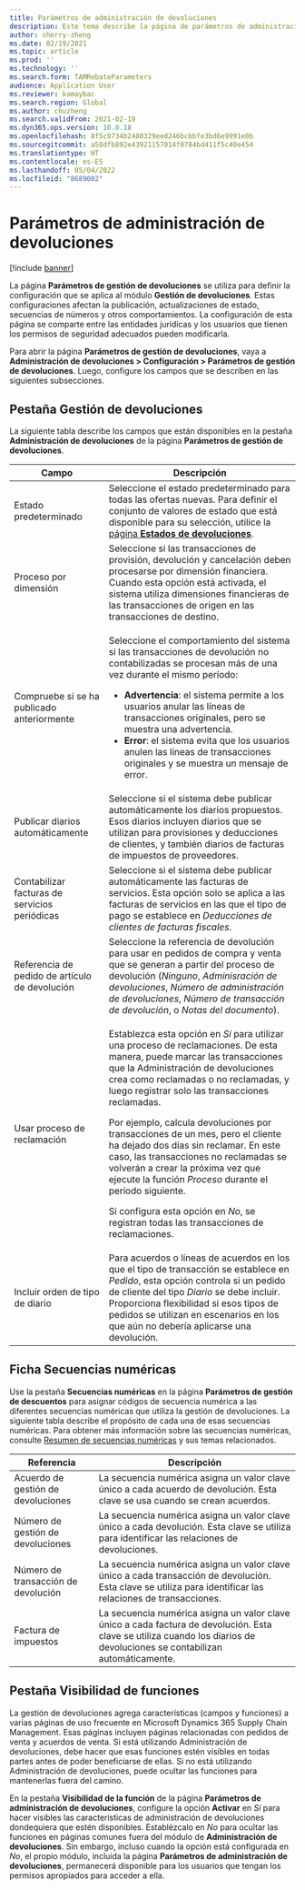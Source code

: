 ```yaml
---
title: Parámetros de administración de devoluciones
description: Este tema describe la página de parámetros de administración de devoluciones. Esta página contiene configuraciones que afectan la publicación, actualizaciones de estado, secuencias de números y otros comportamientos.
author: sherry-zheng
ms.date: 02/19/2021
ms.topic: article
ms.prod: ''
ms.technology: ''
ms.search.form: TAMRebateParameters
audience: Application User
ms.reviewer: kamaybac
ms.search.region: Global
ms.author: chuzheng
ms.search.validFrom: 2021-02-19
ms.dyn365.ops.version: 10.0.18
ms.openlocfilehash: 8f5c9734b2480329eed246bcbbfe3bd6e9991e0b
ms.sourcegitcommit: a58dfb892e43921157014f0784bd411f5c40e454
ms.translationtype: HT
ms.contentlocale: es-ES
ms.lasthandoff: 05/04/2022
ms.locfileid: "8689002"
---
```

# <a name="rebate-management-parameters"></a>Parámetros de administración de devoluciones

[!include [banner](../includes/banner.md)]

La página **Parámetros de gestión de devoluciones** se utiliza para definir la configuración que se aplica al módulo **Gestión de devoluciones**. Estas configuraciones afectan la publicación, actualizaciones de estado, secuencias de números y otros comportamientos. La configuración de esta página se comparte entre las entidades jurídicas y los usuarios que tienen los permisos de seguridad adecuados pueden modificarla.

Para abrir la página **Parámetros de gestión de devoluciones**, vaya a **Administración de devoluciones \> Configuración \> Parámetros de gestión de devoluciones**. Luego, configure los campos que se describen en las siguientes subsecciones.

## <a name="rebate-management-tab"></a>Pestaña Gestión de devoluciones

La siguiente tabla describe los campos que están disponibles en la pestaña **Administración de devoluciones** de la página **Parámetros de gestión de devoluciones**.

| Campo | Descripción |
|---|---|
| Estado predeterminado | Seleccione el estado predeterminado para todas las ofertas nuevas. Para definir el conjunto de valores de estado que está disponible para su selección, utilice la [página **Estados de devoluciones**](rebate-statuses.md). |
| Proceso por dimensión | Seleccione si las transacciones de provisión, devolución y cancelación deben procesarse por dimensión financiera. Cuando esta opción está activada, el sistema utiliza dimensiones financieras de las transacciones de origen en las transacciones de destino. |
| Compruebe si se ha publicado anteriormente | <p>Seleccione el comportamiento del sistema si las transacciones de devolución no contabilizadas se procesan más de una vez durante el mismo período:</p><ul><li>**Advertencia**: el sistema permite a los usuarios anular las líneas de transacciones originales, pero se muestra una advertencia.</li><li>**Error**: el sistema evita que los usuarios anulen las líneas de transacciones originales y se muestra un mensaje de error. |
| Publicar diarios automáticamente | Seleccione si el sistema debe publicar automáticamente los diarios propuestos. Esos diarios incluyen diarios que se utilizan para provisiones y deducciones de clientes, y también diarios de facturas de impuestos de proveedores. |
| Contabilizar facturas de servicios periódicas | Seleccione si el sistema debe publicar automáticamente las facturas de servicios. Esta opción solo se aplica a las facturas de servicios en las que el tipo de pago se establece en *Deducciones de clientes de facturas fiscales*. |
| Referencia de pedido de artículo de devolución | Seleccione la referencia de devolución para usar en pedidos de compra y venta que se generan a partir del proceso de devolución (*Ninguno*, *Adminisración de devoluciones*, *Número de administración de devoluciones*, *Número de transacción de devolución*, o *Notas del documento*). |
| Usar proceso de reclamación | <p>Establezca esta opción en *Sí* para utilizar una proceso de reclamaciones. De esta manera, puede marcar las transacciones que la Administración de devoluciones crea como reclamadas o no reclamadas, y luego registrar solo las transacciones reclamadas.</p><p>Por ejemplo, calcula devoluciones por transacciones de un mes, pero el cliente ha dejado dos días sin reclamar. En este caso, las transacciones no reclamadas se volverán a crear la próxima vez que ejecute la función *Proceso* durante el período siguiente.</p><p>Si configura esta opción en *No*, se registran todas las transacciones de reclamaciones.</p> |
| Incluir orden de tipo de diario | Para acuerdos o líneas de acuerdos en los que el tipo de transacción se establece en *Pedido*, esta opción controla si un pedido de cliente del tipo *Diario* se debe incluir. Proporciona flexibilidad si esos tipos de pedidos se utilizan en escenarios en los que aún no debería aplicarse una devolución. |

## <a name="number-sequences-tab"></a>Ficha Secuencias numéricas

Use la pestaña **Secuencias numéricas** en la página **Parámetros de gestión de descuentos** para asignar códigos de secuencia numérica a las diferentes secuencias numéricas que utiliza la gestión de devoluciones. La siguiente tabla describe el propósito de cada una de esas secuencias numéricas. Para obtener más información sobre las secuencias numéricas, consulte [Resumen de secuencias numéricas](../../fin-ops-core/fin-ops/organization-administration/number-sequence-overview.md) y sus temas relacionados.

| Referencia | Descripción |
|---|---|
| Acuerdo de gestión de devoluciones | La secuencia numérica asigna un valor clave único a cada acuerdo de devolución. Esta clave se usa cuando se crean acuerdos. |
| Número de gestión de devoluciones | La secuencia numérica asigna un valor clave único a cada devolución. Esta clave se utiliza para identificar las relaciones de devoluciones. |
| Número de transacción de devolución | La secuencia numérica asigna un valor clave único a cada transacción de devolución. Esta clave se utiliza para identificar las relaciones de transacciones. |
| Factura de impuestos | La secuencia numérica asigna un valor clave único a cada factura de devolución. Esta clave se utiliza cuando los diarios de devoluciones se contabilizan automáticamente. |

## <a name="feature-visibility-tab"></a>Pestaña Visibilidad de funciones

La gestión de devoluciones agrega características (campos y funciones) a varias páginas de uso frecuente en Microsoft Dynamics 365 Supply Chain Management. Esas páginas incluyen páginas relacionadas con pedidos de venta y acuerdos de venta. Si está utilizando Administración de devoluciones, debe hacer que esas funciones estén visibles en todas partes antes de poder beneficiarse de ellas. Si no está utilizando Administración de devoluciones, puede ocultar las funciones para mantenerlas fuera del camino.

En la pestaña **Visibilidad de la función** de la página **Parámetros de administración de devoluciones**, configure la opción **Activar** en *Sí* para hacer visibles las características de administración de devoluciones dondequiera que estén disponibles. Establézcalo en *No* para ocultar las funciones en páginas comunes fuera del módulo de **Administración de devoluciones**. Sin embargo, incluso cuando la opción está configurada en *No*, el propio módulo, incluida la página **Parámetros de administración de devoluciones**, permanecerá disponible para los usuarios que tengan los permisos apropiados para acceder a ella.
